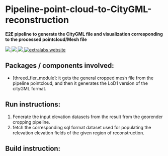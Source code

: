 # Pipeline-point-cloud-to-CityGML-reconstruction

**E2E pipeline to generate the CityGML file and visualization corresponding to the processed pointcloud/Mesh file** 

<p align="left">
    <a href="https://github.com/https://github.com/The-Extra-Project/pipeline-point-cloud-recostruction.git/LICENSE.md" alt="License">
        <img src="https://img.shields.io/badge/license-MIT-green" />
    </a>
    <a href="https://github.com/The-Extra-Project/pipeline-point-cloud-recostruction/releases/" alt="Release">
        <img src="https://img.shields.io/github/v/release/The-Extra-Project/pipeline-point-cloud-recostruction?display_name=tag" />
    </a>
    <a href="https://github.com/The-Extra-Project/pipeline-point-cloud-recostruction/actions/workflows/build.yml" alt="Tests">
        <img src="https://github.com/The-Extra-Project/pipeline-point-cloud-recostruction/actions/workflows/build.yml/badge.svg" />
    </a>
    <a href="https://extralabs.xyz/">
        <img alt="extralabs website" src="https://img.shields.io/badge/website-extralabs.xyz-green">
    </a>
</p>

## Packages / components involved: 

- [threed_fier_module]: it gets the general cropped mesh file from the pipeline pointcloud,  and then it generates the LoD1 version of the cityGML format.

## Run instructions: 
1. Fenerate the input elevation datasets from the result from the georender cropping pipeline.
2. fetch the corresponding sql format dataset used for populating the relevation elevation fields of the given region of reconstruction.



## Build instruction: 


